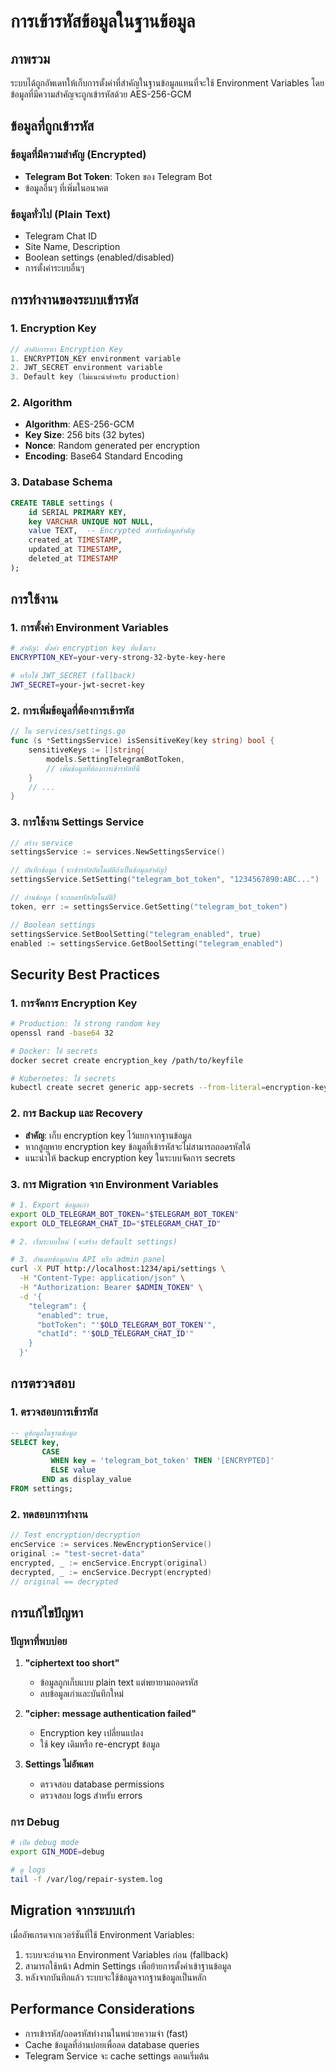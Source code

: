 # การเข้ารหัสข้อมูลในฐานข้อมูล

## ภาพรวม

ระบบได้ถูกอัพเดทให้เก็บการตั้งค่าที่สำคัญในฐานข้อมูลแทนที่จะใช้ Environment Variables โดยข้อมูลที่มีความสำคัญจะถูกเข้ารหัสด้วย AES-256-GCM

## ข้อมูลที่ถูกเข้ารหัส

### ข้อมูลที่มีความสำคัญ (Encrypted)
- **Telegram Bot Token**: Token ของ Telegram Bot
- ข้อมูลอื่นๆ ที่เพิ่มในอนาคต

### ข้อมูลทั่วไป (Plain Text)
- Telegram Chat ID
- Site Name, Description
- Boolean settings (enabled/disabled)
- การตั้งค่าระบบอื่นๆ

## การทำงานของระบบเข้ารหัส

### 1. Encryption Key
```go
// ลำดับการหา Encryption Key
1. ENCRYPTION_KEY environment variable
2. JWT_SECRET environment variable
3. Default key (ไม่แนะนำสำหรับ production)
```

### 2. Algorithm
- **Algorithm**: AES-256-GCM
- **Key Size**: 256 bits (32 bytes)
- **Nonce**: Random generated per encryption
- **Encoding**: Base64 Standard Encoding

### 3. Database Schema
```sql
CREATE TABLE settings (
    id SERIAL PRIMARY KEY,
    key VARCHAR UNIQUE NOT NULL,
    value TEXT,  -- Encrypted สำหรับข้อมูลสำคัญ
    created_at TIMESTAMP,
    updated_at TIMESTAMP,
    deleted_at TIMESTAMP
);
```

## การใช้งาน

### 1. การตั้งค่า Environment Variables
```bash
# สำคัญ: ตั้งค่า encryption key ที่แข็งแรง
ENCRYPTION_KEY=your-very-strong-32-byte-key-here

# หรือใช้ JWT_SECRET (fallback)
JWT_SECRET=your-jwt-secret-key
```

### 2. การเพิ่มข้อมูลที่ต้องการเข้ารหัส
```go
// ใน services/settings.go
func (s *SettingsService) isSensitiveKey(key string) bool {
    sensitiveKeys := []string{
        models.SettingTelegramBotToken,
        // เพิ่มข้อมูลที่ต้องการเข้ารหัสที่นี่
    }
    // ...
}
```

### 3. การใช้งาน Settings Service
```go
// สร้าง service
settingsService := services.NewSettingsService()

// บันทึกข้อมูล (จะเข้ารหัสอัตโนมัติถ้าเป็นข้อมูลสำคัญ)
settingsService.SetSetting("telegram_bot_token", "1234567890:ABC...")

// อ่านข้อมูล (จะถอดรหัสอัตโนมัติ)
token, err := settingsService.GetSetting("telegram_bot_token")

// Boolean settings
settingsService.SetBoolSetting("telegram_enabled", true)
enabled := settingsService.GetBoolSetting("telegram_enabled")
```

## Security Best Practices

### 1. การจัดการ Encryption Key
```bash
# Production: ใช้ strong random key
openssl rand -base64 32

# Docker: ใช้ secrets
docker secret create encryption_key /path/to/keyfile

# Kubernetes: ใช้ secrets
kubectl create secret generic app-secrets --from-literal=encryption-key="your-key"
```

### 2. การ Backup และ Recovery
- **สำคัญ**: เก็บ encryption key ไว้แยกจากฐานข้อมูล
- หากสูญหาย encryption key ข้อมูลที่เข้ารหัสจะไม่สามารถถอดรหัสได้
- แนะนำให้ backup encryption key ในระบบจัดการ secrets

### 3. การ Migration จาก Environment Variables
```bash
# 1. Export ข้อมูลเก่า
export OLD_TELEGRAM_BOT_TOKEN="$TELEGRAM_BOT_TOKEN"
export OLD_TELEGRAM_CHAT_ID="$TELEGRAM_CHAT_ID"

# 2. เริ่มระบบใหม่ (จะสร้าง default settings)

# 3. อัพเดทข้อมูลผ่าน API หรือ admin panel
curl -X PUT http://localhost:1234/api/settings \
  -H "Content-Type: application/json" \
  -H "Authorization: Bearer $ADMIN_TOKEN" \
  -d '{
    "telegram": {
      "enabled": true,
      "botToken": "'$OLD_TELEGRAM_BOT_TOKEN'",
      "chatId": "'$OLD_TELEGRAM_CHAT_ID'"
    }
  }'
```

## การตรวจสอบ

### 1. ตรวจสอบการเข้ารหัส
```sql
-- ดูข้อมูลในฐานข้อมูล
SELECT key,
       CASE
         WHEN key = 'telegram_bot_token' THEN '[ENCRYPTED]'
         ELSE value
       END as display_value
FROM settings;
```

### 2. ทดสอบการทำงาน
```go
// Test encryption/decryption
encService := services.NewEncryptionService()
original := "test-secret-data"
encrypted, _ := encService.Encrypt(original)
decrypted, _ := encService.Decrypt(encrypted)
// original == decrypted
```

## การแก้ไขปัญหา

### ปัญหาที่พบบ่อย

1. **"ciphertext too short"**
   - ข้อมูลถูกเก็บแบบ plain text แต่พยายามถอดรหัส
   - ลบข้อมูลเก่าและบันทึกใหม่

2. **"cipher: message authentication failed"**
   - Encryption key เปลี่ยนแปลง
   - ใช้ key เดิมหรือ re-encrypt ข้อมูล

3. **Settings ไม่อัพเดท**
   - ตรวจสอบ database permissions
   - ตรวจสอบ logs สำหรับ errors

### การ Debug
```bash
# เปิด debug mode
export GIN_MODE=debug

# ดู logs
tail -f /var/log/repair-system.log
```

## Migration จากระบบเก่า

เมื่ออัพเกรดจากเวอร์ชันที่ใช้ Environment Variables:

1. ระบบจะอ่านจาก Environment Variables ก่อน (fallback)
2. สามารถใช้หน้า Admin Settings เพื่อย้ายการตั้งค่าเข้าฐานข้อมูล
3. หลังจากบันทึกแล้ว ระบบจะใช้ข้อมูลจากฐานข้อมูลเป็นหลัก

## Performance Considerations

- การเข้ารหัส/ถอดรหัสทำงานในหน่วยความจำ (fast)
- Cache ข้อมูลที่อ่านบ่อยเพื่อลด database queries
- Telegram Service จะ cache settings ตอนเริ่มต้น